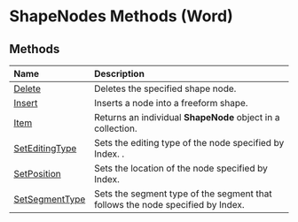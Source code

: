 
# ShapeNodes Methods (Word)

## Methods



|**Name**|**Description**|
|:-----|:-----|
|[Delete](1c90b38d-a108-83c7-675a-39fe66d3d261.md)|Deletes the specified shape node.|
|[Insert](a0a8a577-b0c5-fad8-da21-f3adbbdde085.md)|Inserts a node into a freeform shape.|
|[Item](c0c0adc5-4f00-33b5-b0bd-1920a56512df.md)|Returns an individual  **ShapeNode** object in a collection.|
|[SetEditingType](315a8a0d-0caa-278d-af0e-91b468b694ab.md)|Sets the editing type of the node specified by Index. .|
|[SetPosition](0675ff22-1717-5fc6-2c07-c7ac53196c88.md)|Sets the location of the node specified by Index.|
|[SetSegmentType](8afa8b4b-73bf-e64b-b6fa-427e891a9e07.md)|Sets the segment type of the segment that follows the node specified by Index.|
